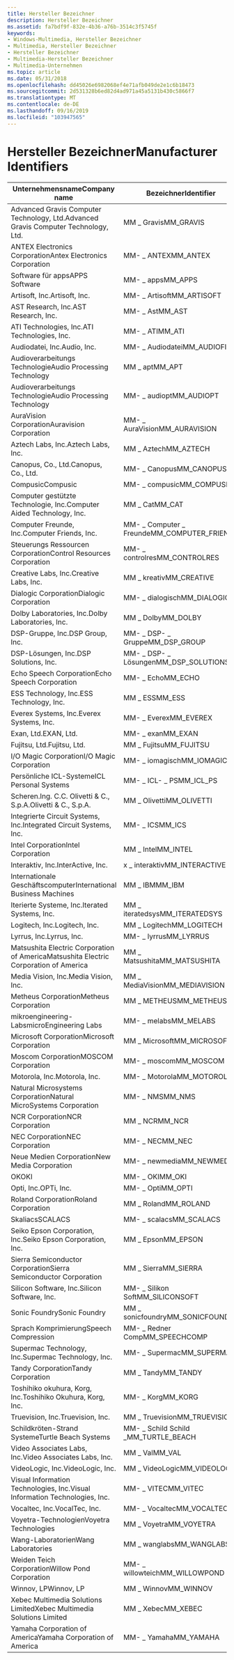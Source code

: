 ```yaml
---
title: Hersteller Bezeichner
description: Hersteller Bezeichner
ms.assetid: fa7bdf9f-832e-4b36-a76b-3514c3f5745f
keywords:
- Windows-Multimedia, Hersteller Bezeichner
- Multimedia, Hersteller Bezeichner
- Hersteller Bezeichner
- Multimedia-Hersteller Bezeichner
- Multimedia-Unternehmen
ms.topic: article
ms.date: 05/31/2018
ms.openlocfilehash: dd45026e6982068ef4e71afb049de2e1c6b18473
ms.sourcegitcommit: 2d531328b6ed82d4ad971a45a5131b430c5866f7
ms.translationtype: MT
ms.contentlocale: de-DE
ms.lasthandoff: 09/16/2019
ms.locfileid: "103947565"
---
```

# <a name="manufacturer-identifiers"></a><span data-ttu-id="acf12-108">Hersteller Bezeichner</span><span class="sxs-lookup"><span data-stu-id="acf12-108">Manufacturer Identifiers</span></span>



| <span data-ttu-id="acf12-109">Unternehmensname</span><span class="sxs-lookup"><span data-stu-id="acf12-109">Company name</span></span>                               | <span data-ttu-id="acf12-110">Bezeichner</span><span class="sxs-lookup"><span data-stu-id="acf12-110">Identifier</span></span>            |
|--------------------------------------------|-----------------------|
| <span data-ttu-id="acf12-111">Advanced Gravis Computer Technology, Ltd.</span><span class="sxs-lookup"><span data-stu-id="acf12-111">Advanced Gravis Computer Technology, Ltd.</span></span>  | <span data-ttu-id="acf12-112">MM \_ Gravis</span><span class="sxs-lookup"><span data-stu-id="acf12-112">MM\_GRAVIS</span></span>            |
| <span data-ttu-id="acf12-113">ANTEX Electronics Corporation</span><span class="sxs-lookup"><span data-stu-id="acf12-113">Antex Electronics Corporation</span></span>              | <span data-ttu-id="acf12-114">MM- \_ ANTEX</span><span class="sxs-lookup"><span data-stu-id="acf12-114">MM\_ANTEX</span></span>             |
| <span data-ttu-id="acf12-115">Software für apps</span><span class="sxs-lookup"><span data-stu-id="acf12-115">APPS Software</span></span>                              | <span data-ttu-id="acf12-116">MM- \_ apps</span><span class="sxs-lookup"><span data-stu-id="acf12-116">MM\_APPS</span></span>              |
| <span data-ttu-id="acf12-117">Artisoft, Inc.</span><span class="sxs-lookup"><span data-stu-id="acf12-117">Artisoft, Inc.</span></span>                             | <span data-ttu-id="acf12-118">MM- \_ Artisoft</span><span class="sxs-lookup"><span data-stu-id="acf12-118">MM\_ARTISOFT</span></span>          |
| <span data-ttu-id="acf12-119">AST Research, Inc.</span><span class="sxs-lookup"><span data-stu-id="acf12-119">AST Research, Inc.</span></span>                         | <span data-ttu-id="acf12-120">MM- \_ Ast</span><span class="sxs-lookup"><span data-stu-id="acf12-120">MM\_AST</span></span>               |
| <span data-ttu-id="acf12-121">ATI Technologies, Inc.</span><span class="sxs-lookup"><span data-stu-id="acf12-121">ATI Technologies, Inc.</span></span>                     | <span data-ttu-id="acf12-122">MM- \_ ATI</span><span class="sxs-lookup"><span data-stu-id="acf12-122">MM\_ATI</span></span>               |
| <span data-ttu-id="acf12-123">Audiodatei, Inc.</span><span class="sxs-lookup"><span data-stu-id="acf12-123">Audio, Inc.</span></span>                                | <span data-ttu-id="acf12-124">MM- \_ Audiodatei</span><span class="sxs-lookup"><span data-stu-id="acf12-124">MM\_AUDIOFILE</span></span>         |
| <span data-ttu-id="acf12-125">Audioverarbeitungs Technologie</span><span class="sxs-lookup"><span data-stu-id="acf12-125">Audio Processing Technology</span></span>                | <span data-ttu-id="acf12-126">MM \_ apt</span><span class="sxs-lookup"><span data-stu-id="acf12-126">MM\_APT</span></span>               |
| <span data-ttu-id="acf12-127">Audioverarbeitungs Technologie</span><span class="sxs-lookup"><span data-stu-id="acf12-127">Audio Processing Technology</span></span>                | <span data-ttu-id="acf12-128">MM- \_ audiopt</span><span class="sxs-lookup"><span data-stu-id="acf12-128">MM\_AUDIOPT</span></span>           |
| <span data-ttu-id="acf12-129">AuraVision Corporation</span><span class="sxs-lookup"><span data-stu-id="acf12-129">Auravision Corporation</span></span>                     | <span data-ttu-id="acf12-130">MM- \_ AuraVision</span><span class="sxs-lookup"><span data-stu-id="acf12-130">MM\_AURAVISION</span></span>        |
| <span data-ttu-id="acf12-131">Aztech Labs, Inc.</span><span class="sxs-lookup"><span data-stu-id="acf12-131">Aztech Labs, Inc.</span></span>                          | <span data-ttu-id="acf12-132">MM \_ Aztech</span><span class="sxs-lookup"><span data-stu-id="acf12-132">MM\_AZTECH</span></span>            |
| <span data-ttu-id="acf12-133">Canopus, Co., Ltd.</span><span class="sxs-lookup"><span data-stu-id="acf12-133">Canopus, Co., Ltd.</span></span>                         | <span data-ttu-id="acf12-134">MM- \_ Canopus</span><span class="sxs-lookup"><span data-stu-id="acf12-134">MM\_CANOPUS</span></span>           |
| <span data-ttu-id="acf12-135">Compusic</span><span class="sxs-lookup"><span data-stu-id="acf12-135">Compusic</span></span>                                   | <span data-ttu-id="acf12-136">MM- \_ compusic</span><span class="sxs-lookup"><span data-stu-id="acf12-136">MM\_COMPUSIC</span></span>          |
| <span data-ttu-id="acf12-137">Computer gestützte Technologie, Inc.</span><span class="sxs-lookup"><span data-stu-id="acf12-137">Computer Aided Technology, Inc.</span></span>            | <span data-ttu-id="acf12-138">MM \_ Cat</span><span class="sxs-lookup"><span data-stu-id="acf12-138">MM\_CAT</span></span>               |
| <span data-ttu-id="acf12-139">Computer Freunde, Inc.</span><span class="sxs-lookup"><span data-stu-id="acf12-139">Computer Friends, Inc.</span></span>                     | <span data-ttu-id="acf12-140">MM- \_ Computer \_ Freunde</span><span class="sxs-lookup"><span data-stu-id="acf12-140">MM\_COMPUTER\_FRIENDS</span></span> |
| <span data-ttu-id="acf12-141">Steuerungs Ressourcen Corporation</span><span class="sxs-lookup"><span data-stu-id="acf12-141">Control Resources Corporation</span></span>              | <span data-ttu-id="acf12-142">MM- \_ controlres</span><span class="sxs-lookup"><span data-stu-id="acf12-142">MM\_CONTROLRES</span></span>        |
| <span data-ttu-id="acf12-143">Creative Labs, Inc.</span><span class="sxs-lookup"><span data-stu-id="acf12-143">Creative Labs, Inc.</span></span>                        | <span data-ttu-id="acf12-144">MM \_ kreativ</span><span class="sxs-lookup"><span data-stu-id="acf12-144">MM\_CREATIVE</span></span>          |
| <span data-ttu-id="acf12-145">Dialogic Corporation</span><span class="sxs-lookup"><span data-stu-id="acf12-145">Dialogic Corporation</span></span>                       | <span data-ttu-id="acf12-146">MM- \_ dialogisch</span><span class="sxs-lookup"><span data-stu-id="acf12-146">MM\_DIALOGIC</span></span>          |
| <span data-ttu-id="acf12-147">Dolby Laboratories, Inc.</span><span class="sxs-lookup"><span data-stu-id="acf12-147">Dolby Laboratories, Inc.</span></span>                   | <span data-ttu-id="acf12-148">MM \_ Dolby</span><span class="sxs-lookup"><span data-stu-id="acf12-148">MM\_DOLBY</span></span>             |
| <span data-ttu-id="acf12-149">DSP-Gruppe, Inc.</span><span class="sxs-lookup"><span data-stu-id="acf12-149">DSP Group, Inc.</span></span>                            | <span data-ttu-id="acf12-150">MM- \_ DSP- \_ Gruppe</span><span class="sxs-lookup"><span data-stu-id="acf12-150">MM\_DSP\_GROUP</span></span>        |
| <span data-ttu-id="acf12-151">DSP-Lösungen, Inc.</span><span class="sxs-lookup"><span data-stu-id="acf12-151">DSP Solutions, Inc.</span></span>                        | <span data-ttu-id="acf12-152">MM- \_ DSP- \_ Lösungen</span><span class="sxs-lookup"><span data-stu-id="acf12-152">MM\_DSP\_SOLUTIONS</span></span>    |
| <span data-ttu-id="acf12-153">Echo Speech Corporation</span><span class="sxs-lookup"><span data-stu-id="acf12-153">Echo Speech Corporation</span></span>                    | <span data-ttu-id="acf12-154">MM- \_ Echo</span><span class="sxs-lookup"><span data-stu-id="acf12-154">MM\_ECHO</span></span>              |
| <span data-ttu-id="acf12-155">ESS Technology, Inc.</span><span class="sxs-lookup"><span data-stu-id="acf12-155">ESS Technology, Inc.</span></span>                       | <span data-ttu-id="acf12-156">MM \_ ESS</span><span class="sxs-lookup"><span data-stu-id="acf12-156">MM\_ESS</span></span>               |
| <span data-ttu-id="acf12-157">Everex Systems, Inc.</span><span class="sxs-lookup"><span data-stu-id="acf12-157">Everex Systems, Inc.</span></span>                       | <span data-ttu-id="acf12-158">MM- \_ Everex</span><span class="sxs-lookup"><span data-stu-id="acf12-158">MM\_EVEREX</span></span>            |
| <span data-ttu-id="acf12-159">Exan, Ltd.</span><span class="sxs-lookup"><span data-stu-id="acf12-159">EXAN, Ltd.</span></span>                                 | <span data-ttu-id="acf12-160">MM- \_ exan</span><span class="sxs-lookup"><span data-stu-id="acf12-160">MM\_EXAN</span></span>              |
| <span data-ttu-id="acf12-161">Fujitsu, Ltd.</span><span class="sxs-lookup"><span data-stu-id="acf12-161">Fujitsu, Ltd.</span></span>                              | <span data-ttu-id="acf12-162">MM \_ Fujitsu</span><span class="sxs-lookup"><span data-stu-id="acf12-162">MM\_FUJITSU</span></span>           |
| <span data-ttu-id="acf12-163">I/O Magic Corporation</span><span class="sxs-lookup"><span data-stu-id="acf12-163">I/O Magic Corporation</span></span>                      | <span data-ttu-id="acf12-164">MM- \_ iomagisch</span><span class="sxs-lookup"><span data-stu-id="acf12-164">MM\_IOMAGIC</span></span>           |
| <span data-ttu-id="acf12-165">Persönliche ICL-Systeme</span><span class="sxs-lookup"><span data-stu-id="acf12-165">ICL Personal Systems</span></span>                       | <span data-ttu-id="acf12-166">MM- \_ ICL- \_ PS</span><span class="sxs-lookup"><span data-stu-id="acf12-166">MM\_ICL\_PS</span></span>           |
| <span data-ttu-id="acf12-167">Scheren.</span><span class="sxs-lookup"><span data-stu-id="acf12-167">Ing.</span></span> <span data-ttu-id="acf12-168">C.</span><span class="sxs-lookup"><span data-stu-id="acf12-168">C.</span></span> <span data-ttu-id="acf12-169">Olivetti & C., S.p.A.</span><span class="sxs-lookup"><span data-stu-id="acf12-169">Olivetti & C., S.p.A.</span></span>              | <span data-ttu-id="acf12-170">MM \_ Olivetti</span><span class="sxs-lookup"><span data-stu-id="acf12-170">MM\_OLIVETTI</span></span>          |
| <span data-ttu-id="acf12-171">Integrierte Circuit Systems, Inc.</span><span class="sxs-lookup"><span data-stu-id="acf12-171">Integrated Circuit Systems, Inc.</span></span>           | <span data-ttu-id="acf12-172">MM- \_ ICS</span><span class="sxs-lookup"><span data-stu-id="acf12-172">MM\_ICS</span></span>               |
| <span data-ttu-id="acf12-173">Intel Corporation</span><span class="sxs-lookup"><span data-stu-id="acf12-173">Intel Corporation</span></span>                          | <span data-ttu-id="acf12-174">MM \_ Intel</span><span class="sxs-lookup"><span data-stu-id="acf12-174">MM\_INTEL</span></span>             |
| <span data-ttu-id="acf12-175">Interaktiv, Inc.</span><span class="sxs-lookup"><span data-stu-id="acf12-175">InterActive, Inc.</span></span>                          | <span data-ttu-id="acf12-176">x \_ interaktiv</span><span class="sxs-lookup"><span data-stu-id="acf12-176">MM\_INTERACTIVE</span></span>       |
| <span data-ttu-id="acf12-177">Internationale Geschäftscomputer</span><span class="sxs-lookup"><span data-stu-id="acf12-177">International Business Machines</span></span>            | <span data-ttu-id="acf12-178">MM \_ IBM</span><span class="sxs-lookup"><span data-stu-id="acf12-178">MM\_IBM</span></span>               |
| <span data-ttu-id="acf12-179">Iterierte Systeme, Inc.</span><span class="sxs-lookup"><span data-stu-id="acf12-179">Iterated Systems, Inc.</span></span>                     | <span data-ttu-id="acf12-180">MM \_ iteratedsys</span><span class="sxs-lookup"><span data-stu-id="acf12-180">MM\_ITERATEDSYS</span></span>       |
| <span data-ttu-id="acf12-181">Logitech, Inc.</span><span class="sxs-lookup"><span data-stu-id="acf12-181">Logitech, Inc.</span></span>                             | <span data-ttu-id="acf12-182">MM \_ Logitech</span><span class="sxs-lookup"><span data-stu-id="acf12-182">MM\_LOGITECH</span></span>          |
| <span data-ttu-id="acf12-183">Lyrrus, Inc.</span><span class="sxs-lookup"><span data-stu-id="acf12-183">Lyrrus, Inc.</span></span>                               | <span data-ttu-id="acf12-184">MM- \_ lyrrus</span><span class="sxs-lookup"><span data-stu-id="acf12-184">MM\_LYRRUS</span></span>            |
| <span data-ttu-id="acf12-185">Matsushita Electric Corporation of America</span><span class="sxs-lookup"><span data-stu-id="acf12-185">Matsushita Electric Corporation of America</span></span> | <span data-ttu-id="acf12-186">MM \_ Matsushita</span><span class="sxs-lookup"><span data-stu-id="acf12-186">MM\_MATSUSHITA</span></span>        |
| <span data-ttu-id="acf12-187">Media Vision, Inc.</span><span class="sxs-lookup"><span data-stu-id="acf12-187">Media Vision, Inc.</span></span>                         | <span data-ttu-id="acf12-188">MM \_ MediaVision</span><span class="sxs-lookup"><span data-stu-id="acf12-188">MM\_MEDIAVISION</span></span>       |
| <span data-ttu-id="acf12-189">Metheus Corporation</span><span class="sxs-lookup"><span data-stu-id="acf12-189">Metheus Corporation</span></span>                        | <span data-ttu-id="acf12-190">MM \_ METHEUS</span><span class="sxs-lookup"><span data-stu-id="acf12-190">MM\_METHEUS</span></span>           |
| <span data-ttu-id="acf12-191">mikroengineering-Labs</span><span class="sxs-lookup"><span data-stu-id="acf12-191">microEngineering Labs</span></span>                      | <span data-ttu-id="acf12-192">MM- \_ melabs</span><span class="sxs-lookup"><span data-stu-id="acf12-192">MM\_MELABS</span></span>            |
| <span data-ttu-id="acf12-193">Microsoft Corporation</span><span class="sxs-lookup"><span data-stu-id="acf12-193">Microsoft Corporation</span></span>                      | <span data-ttu-id="acf12-194">MM \_ Microsoft</span><span class="sxs-lookup"><span data-stu-id="acf12-194">MM\_MICROSOFT</span></span>         |
| <span data-ttu-id="acf12-195">Moscom Corporation</span><span class="sxs-lookup"><span data-stu-id="acf12-195">MOSCOM Corporation</span></span>                         | <span data-ttu-id="acf12-196">MM- \_ moscom</span><span class="sxs-lookup"><span data-stu-id="acf12-196">MM\_MOSCOM</span></span>            |
| <span data-ttu-id="acf12-197">Motorola, Inc.</span><span class="sxs-lookup"><span data-stu-id="acf12-197">Motorola, Inc.</span></span>                             | <span data-ttu-id="acf12-198">MM- \_ Motorola</span><span class="sxs-lookup"><span data-stu-id="acf12-198">MM\_MOTOROLA</span></span>          |
| <span data-ttu-id="acf12-199">Natural Microsystems Corporation</span><span class="sxs-lookup"><span data-stu-id="acf12-199">Natural MicroSystems Corporation</span></span>           | <span data-ttu-id="acf12-200">MM- \_ NMS</span><span class="sxs-lookup"><span data-stu-id="acf12-200">MM\_NMS</span></span>               |
| <span data-ttu-id="acf12-201">NCR Corporation</span><span class="sxs-lookup"><span data-stu-id="acf12-201">NCR Corporation</span></span>                            | <span data-ttu-id="acf12-202">MM \_ NCR</span><span class="sxs-lookup"><span data-stu-id="acf12-202">MM\_NCR</span></span>               |
| <span data-ttu-id="acf12-203">NEC Corporation</span><span class="sxs-lookup"><span data-stu-id="acf12-203">NEC Corporation</span></span>                            | <span data-ttu-id="acf12-204">MM- \_ NEC</span><span class="sxs-lookup"><span data-stu-id="acf12-204">MM\_NEC</span></span>               |
| <span data-ttu-id="acf12-205">Neue Medien Corporation</span><span class="sxs-lookup"><span data-stu-id="acf12-205">New Media Corporation</span></span>                      | <span data-ttu-id="acf12-206">MM- \_ newmedia</span><span class="sxs-lookup"><span data-stu-id="acf12-206">MM\_NEWMEDIA</span></span>          |
| <span data-ttu-id="acf12-207">OK</span><span class="sxs-lookup"><span data-stu-id="acf12-207">OKI</span></span>                                        | <span data-ttu-id="acf12-208">MM- \_ OKI</span><span class="sxs-lookup"><span data-stu-id="acf12-208">MM\_OKI</span></span>               |
| <span data-ttu-id="acf12-209">Opti, Inc.</span><span class="sxs-lookup"><span data-stu-id="acf12-209">OPTi, Inc.</span></span>                                 | <span data-ttu-id="acf12-210">MM- \_ Opti</span><span class="sxs-lookup"><span data-stu-id="acf12-210">MM\_OPTI</span></span>              |
| <span data-ttu-id="acf12-211">Roland Corporation</span><span class="sxs-lookup"><span data-stu-id="acf12-211">Roland Corporation</span></span>                         | <span data-ttu-id="acf12-212">MM \_ Roland</span><span class="sxs-lookup"><span data-stu-id="acf12-212">MM\_ROLAND</span></span>            |
| <span data-ttu-id="acf12-213">Skaliacs</span><span class="sxs-lookup"><span data-stu-id="acf12-213">SCALACS</span></span>                                    | <span data-ttu-id="acf12-214">MM- \_ scalacs</span><span class="sxs-lookup"><span data-stu-id="acf12-214">MM\_SCALACS</span></span>           |
| <span data-ttu-id="acf12-215">Seiko Epson Corporation, Inc.</span><span class="sxs-lookup"><span data-stu-id="acf12-215">Seiko Epson Corporation, Inc.</span></span>              | <span data-ttu-id="acf12-216">MM \_ Epson</span><span class="sxs-lookup"><span data-stu-id="acf12-216">MM\_EPSON</span></span>             |
| <span data-ttu-id="acf12-217">Sierra Semiconductor Corporation</span><span class="sxs-lookup"><span data-stu-id="acf12-217">Sierra Semiconductor Corporation</span></span>           | <span data-ttu-id="acf12-218">MM \_ Sierra</span><span class="sxs-lookup"><span data-stu-id="acf12-218">MM\_SIERRA</span></span>            |
| <span data-ttu-id="acf12-219">Silicon Software, Inc.</span><span class="sxs-lookup"><span data-stu-id="acf12-219">Silicon Software, Inc.</span></span>                     | <span data-ttu-id="acf12-220">MM- \_ Silikon Soft</span><span class="sxs-lookup"><span data-stu-id="acf12-220">MM\_SILICONSOFT</span></span>       |
| <span data-ttu-id="acf12-221">Sonic Foundry</span><span class="sxs-lookup"><span data-stu-id="acf12-221">Sonic Foundry</span></span>                              | <span data-ttu-id="acf12-222">MM \_ sonicfoundry</span><span class="sxs-lookup"><span data-stu-id="acf12-222">MM\_SONICFOUNDRY</span></span>      |
| <span data-ttu-id="acf12-223">Sprach Komprimierung</span><span class="sxs-lookup"><span data-stu-id="acf12-223">Speech Compression</span></span>                         | <span data-ttu-id="acf12-224">MM- \_ Redner Comp</span><span class="sxs-lookup"><span data-stu-id="acf12-224">MM\_SPEECHCOMP</span></span>        |
| <span data-ttu-id="acf12-225">Supermac Technology, Inc.</span><span class="sxs-lookup"><span data-stu-id="acf12-225">Supermac Technology, Inc.</span></span>                  | <span data-ttu-id="acf12-226">MM- \_ Supermac</span><span class="sxs-lookup"><span data-stu-id="acf12-226">MM\_SUPERMAC</span></span>          |
| <span data-ttu-id="acf12-227">Tandy Corporation</span><span class="sxs-lookup"><span data-stu-id="acf12-227">Tandy Corporation</span></span>                          | <span data-ttu-id="acf12-228">MM \_ Tandy</span><span class="sxs-lookup"><span data-stu-id="acf12-228">MM\_TANDY</span></span>             |
| <span data-ttu-id="acf12-229">Toshihiko okuhura, Korg, Inc.</span><span class="sxs-lookup"><span data-stu-id="acf12-229">Toshihiko Okuhura, Korg, Inc.</span></span>              | <span data-ttu-id="acf12-230">MM- \_ Korg</span><span class="sxs-lookup"><span data-stu-id="acf12-230">MM\_KORG</span></span>              |
| <span data-ttu-id="acf12-231">Truevision, Inc.</span><span class="sxs-lookup"><span data-stu-id="acf12-231">Truevision, Inc.</span></span>                           | <span data-ttu-id="acf12-232">MM \_ Truevision</span><span class="sxs-lookup"><span data-stu-id="acf12-232">MM\_TRUEVISION</span></span>        |
| <span data-ttu-id="acf12-233">Schildkröten-Strand Systeme</span><span class="sxs-lookup"><span data-stu-id="acf12-233">Turtle Beach Systems</span></span>                       | <span data-ttu-id="acf12-234">MM- \_ Schild Schild \_</span><span class="sxs-lookup"><span data-stu-id="acf12-234">MM\_TURTLE\_BEACH</span></span>     |
| <span data-ttu-id="acf12-235">Video Associates Labs, Inc.</span><span class="sxs-lookup"><span data-stu-id="acf12-235">Video Associates Labs, Inc.</span></span>                | <span data-ttu-id="acf12-236">MM \_ Val</span><span class="sxs-lookup"><span data-stu-id="acf12-236">MM\_VAL</span></span>               |
| <span data-ttu-id="acf12-237">VideoLogic, Inc.</span><span class="sxs-lookup"><span data-stu-id="acf12-237">VideoLogic, Inc.</span></span>                           | <span data-ttu-id="acf12-238">MM \_ VideoLogic</span><span class="sxs-lookup"><span data-stu-id="acf12-238">MM\_VIDEOLOGIC</span></span>        |
| <span data-ttu-id="acf12-239">Visual Information Technologies, Inc.</span><span class="sxs-lookup"><span data-stu-id="acf12-239">Visual Information Technologies, Inc.</span></span>      | <span data-ttu-id="acf12-240">MM- \_ VITEC</span><span class="sxs-lookup"><span data-stu-id="acf12-240">MM\_VITEC</span></span>             |
| <span data-ttu-id="acf12-241">Vocaltec, Inc.</span><span class="sxs-lookup"><span data-stu-id="acf12-241">VocalTec, Inc.</span></span>                             | <span data-ttu-id="acf12-242">MM- \_ Vocaltec</span><span class="sxs-lookup"><span data-stu-id="acf12-242">MM\_VOCALTEC</span></span>          |
| <span data-ttu-id="acf12-243">Voyetra-Technologien</span><span class="sxs-lookup"><span data-stu-id="acf12-243">Voyetra Technologies</span></span>                       | <span data-ttu-id="acf12-244">MM \_ Voyetra</span><span class="sxs-lookup"><span data-stu-id="acf12-244">MM\_VOYETRA</span></span>           |
| <span data-ttu-id="acf12-245">Wang-Laboratorien</span><span class="sxs-lookup"><span data-stu-id="acf12-245">Wang Laboratories</span></span>                          | <span data-ttu-id="acf12-246">MM \_ wanglabs</span><span class="sxs-lookup"><span data-stu-id="acf12-246">MM\_WANGLABS</span></span>          |
| <span data-ttu-id="acf12-247">Weiden Teich Corporation</span><span class="sxs-lookup"><span data-stu-id="acf12-247">Willow Pond Corporation</span></span>                    | <span data-ttu-id="acf12-248">MM- \_ willowteich</span><span class="sxs-lookup"><span data-stu-id="acf12-248">MM\_WILLOWPOND</span></span>        |
| <span data-ttu-id="acf12-249">Winnov, LP</span><span class="sxs-lookup"><span data-stu-id="acf12-249">Winnov, LP</span></span>                                 | <span data-ttu-id="acf12-250">MM \_ Winnov</span><span class="sxs-lookup"><span data-stu-id="acf12-250">MM\_WINNOV</span></span>            |
| <span data-ttu-id="acf12-251">Xebec Multimedia Solutions Limited</span><span class="sxs-lookup"><span data-stu-id="acf12-251">Xebec Multimedia Solutions Limited</span></span>         | <span data-ttu-id="acf12-252">MM \_ Xebec</span><span class="sxs-lookup"><span data-stu-id="acf12-252">MM\_XEBEC</span></span>             |
| <span data-ttu-id="acf12-253">Yamaha Corporation of America</span><span class="sxs-lookup"><span data-stu-id="acf12-253">Yamaha Corporation of America</span></span>              | <span data-ttu-id="acf12-254">MM- \_ Yamaha</span><span class="sxs-lookup"><span data-stu-id="acf12-254">MM\_YAMAHA</span></span>            |



 

 

 





